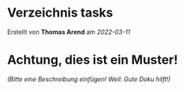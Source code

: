 # Verzeichnis tasks

Erstellt von **Thomas Arend** am *2022-03-11*

# Achtung, dies ist ein **Muster!**

*(Bitte eine Beschreibung einfügen! Weil: Gute Doku hilft!)*

